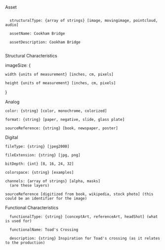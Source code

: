 Asset
```
    
  structuralType: {array of strings} [image, movingimage, pointcloud, audio]
  
  assetName: Cookham Bridge
  
  assetDescription: Cookham Bridge
  
```

Structural Characteristics

imageSize: {

    width {units of measurement} [inches, cm, pixels]

    height {units of measurement} [inches, cm, pixels]
}

Analog
    
    color: {string} [color, monochrome, colorized]

    format: {string} [paper, negative, slide, glass plate]

    sourceReference: {string} [book, newspaper, poster] 


Digital

    fileType: {string} [jpeg2000]

    fileExtension: {string} [jpg, png] 

    bitDepth: {int} [8, 16, 24, 32]

    colorspace: {string} [examples]

    channels: {array of strings} [alpha, masks]
      (are these layers)

    sourceReference [digitized from book, wikipedia, stock photo] (this could be an identifier for the image)





Functional Characteristics

``` 
  functionalType: {string} [conceptArt, referenceArt, headShot] (what is used for)
    
  functionalName: Toad's Crossing
  
  description: {string} Inspiration for Toad's crossing (as it relates to the production)
  




